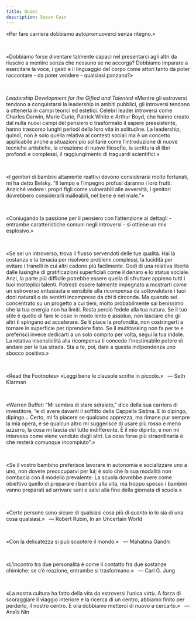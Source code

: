 ```yaml
---
title: Quiet
description: Susan Cain
---
```

«Per fare carriera dobbiamo autopromuoverci senza ritegno.»

&nbsp;

«Dobbiamo forse diventare talmente capaci nel presentarci agli altri da riuscire a mentire senza che nessuno se ne accorga? Dobbiamo imparare a esercitare la voce, i gesti e il linguaggio del corpo come attori tanto da poter raccontare - da poter vendere - qualsiasi panzana?»

&nbsp;

*Leadership Development for the Gifted and Talented*
«Mentre gli estroversi tendono a conquistarsi la leadership in ambiti pubblici, gli introversi tendono a ottenerla in campi teorici ed estetici. Celebri leader introversi come Charles Darwin, Marie Curie, Patrick White e Arthur Boyd, che hanno creato dal nulla nuovi campi del pensiero o trasformato il sapere preesistente, hanno trascorso lunghi periodi della loro vita in solitudine. La leadership, quindi, non è solo quella relativa ai contesti sociali ma è un concetto applicabile anche a situazioni più solitarie come lʼintroduzione di nuove tecniche artistiche, la creazione di nuove filosofie, la scrittura di libri profondi e complessi, il raggiungimento di traguardi scientifici.»

&nbsp;

«I genitori di bambini altamente reattivi devono considerarsi molto fortunati, mi ha detto Belsky. “Il tempo e lʼimpegno profusi daranno i loro frutti. Anziché vedere i propri figli come vulnerabili alle avversità, i genitori dovrebbero considerarli malleabili, nel bene e nel male.”»

&nbsp;

«Coniugando la passione per il pensiero con lʼattenzione ai dettagli - entrambe caratteristiche comuni negli introversi - si ottiene un mix esplosivo.»

&nbsp;

«Se sei un introverso, trova il flusso servendoti delle tue qualità. Hai la costanza e la tenacia per risolvere problemi complessi, la lucidità per evitare i tranelli in cui altri cadono più facilmente. Godi di una relativa libertà dalle lusinghe di gratificazioni superficiali come il denaro e lo status sociale. Anzi, la parte più difficile potrebbe essere quella di sfruttare appieno tutti i tuoi molteplici talenti. Potresti essere talmente impegnato a mostrarti come un estroverso entusiasta e sensibile alla ricompensa da sottovalutare i tuoi doni naturali o da sentirti incompreso da chi ti circonda. Ma quando sei concentrato su un progetto a cui tieni, molto probabilmente sai benissimo che la tua energia non ha limiti.
Resta perciò fedele alla tua natura. Se il tuo stile è quello di fare le cose in modo lento e assiduo, non lasciare che gli altri ti spingano ad accelerare. Se ti piace la profondità, non costringerti a tornare in superficie per riprendere fiato. Se il multitasking non fa per te e preferisci invece dedicarti a un solo compito per volta, segui la tua indole. La relativa insensibilità alla ricompensa ti concede lʼinestimabile potere di andare per la tua strada. Sta a te, poi, dare a questa indipendenza uno sbocco positivo.»

&nbsp;

«Read the Footnotes» «Leggi bene le clausole scritte in piccolo.»
&nbsp;
— Seth Klarman

&nbsp;

«Warren Buffet: “Mi sembra di stare sdraiato,” dice della sua carriera di investitore, “e di avere davanti il soffitto della Cappella Sistina. E io dipingo, dipingo... Certo, mi fa piacere se qualcuno apprezza, ma rimane pur sempre la mia opera, e se qualcun altro mi suggerisce di usare più rosso e meno azzurro, la cosa mi lascia del tutto indifferente. È il mio dipinto, e non mi interessa come viene venduto dagli altri. La cosa forse più straordinaria è che resterà comunque incompiuto”.»

&nbsp;

«Se il vostro bambino preferisce lavorare in autonomia e socializzare uno a uno, non dovete preoccuparvi per lui; è solo che la sua modalità non combacia con il modello prevalente. La scuola dovrebbe avere come obiettivo quello di preparare i bambini alla vita, ma troppo spesso i bambini vanno preparati ad arrivare sani e salvi alla fine della giornata di scuola.»

&nbsp;

«Certe persone sono sicure di qualsiasi cosa più di quanto io lo sia di una cosa qualsiasi.»
&nbsp;
— Robert Rubin, In an Uncertain World

&nbsp;

«Con la delicatezza si può scuotere il mondo.»
&nbsp;
— Mahatma Gandhi

&nbsp;

«Lʼincontro tra due personalità è come il contatto fra due sostanze chimiche: se cʼè reazione, entrambe si trasformano.»
&nbsp;
— Carl G. Jung

&nbsp;

«La nostra cultura ha fatto della vita da estroversi lʼunica virtù. A forza di scoraggiare il viaggio interiore e la ricerca di un centro, abbiamo finito per perderlo, il nostro centro. E ora dobbiamo metterci di nuovo a cercarlo.»
&nbsp;
— Anaïs Nin
